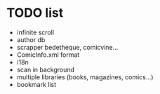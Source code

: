 
# TODO list

- infinite scroll
- author db
- scrapper bedetheque, comicvine...
- ComicInfo.xml format
- i18n
- scan in background
- multiple libraries (books, magazines, comics...)
- bookmark list
